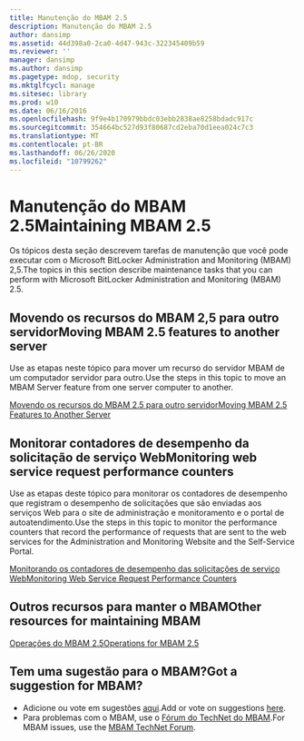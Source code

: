 ```yaml
---
title: Manutenção do MBAM 2.5
description: Manutenção do MBAM 2.5
author: dansimp
ms.assetid: 44d398a0-2ca0-4d47-943c-322345409b59
ms.reviewer: ''
manager: dansimp
ms.author: dansimp
ms.pagetype: mdop, security
ms.mktglfcycl: manage
ms.sitesec: library
ms.prod: w10
ms.date: 06/16/2016
ms.openlocfilehash: 9f9e4b170979bbdc03ebb2838ae8258bdadc917c
ms.sourcegitcommit: 354664bc527d93f80687cd2eba70d1eea024c7c3
ms.translationtype: MT
ms.contentlocale: pt-BR
ms.lasthandoff: 06/26/2020
ms.locfileid: "10799262"
---
```

# <span data-ttu-id="065d5-103">Manutenção do MBAM 2.5</span><span class="sxs-lookup"><span data-stu-id="065d5-103">Maintaining MBAM 2.5</span></span>


<span data-ttu-id="065d5-104">Os tópicos desta seção descrevem tarefas de manutenção que você pode executar com o Microsoft BitLocker Administration and Monitoring (MBAM) 2,5.</span><span class="sxs-lookup"><span data-stu-id="065d5-104">The topics in this section describe maintenance tasks that you can perform with Microsoft BitLocker Administration and Monitoring (MBAM) 2.5.</span></span>

## <span data-ttu-id="065d5-105">Movendo os recursos do MBAM 2,5 para outro servidor</span><span class="sxs-lookup"><span data-stu-id="065d5-105">Moving MBAM 2.5 features to another server</span></span>


<span data-ttu-id="065d5-106">Use as etapas neste tópico para mover um recurso do servidor MBAM de um computador servidor para outro.</span><span class="sxs-lookup"><span data-stu-id="065d5-106">Use the steps in this topic to move an MBAM Server feature from one server computer to another.</span></span>

[<span data-ttu-id="065d5-107">Movendo os recursos do MBAM 2.5 para outro servidor</span><span class="sxs-lookup"><span data-stu-id="065d5-107">Moving MBAM 2.5 Features to Another Server</span></span>](moving-mbam-25-features-to-another-server.md)

## <span data-ttu-id="065d5-108">Monitorar contadores de desempenho da solicitação de serviço Web</span><span class="sxs-lookup"><span data-stu-id="065d5-108">Monitoring web service request performance counters</span></span>


<span data-ttu-id="065d5-109">Use as etapas deste tópico para monitorar os contadores de desempenho que registram o desempenho de solicitações que são enviadas aos serviços Web para o site de administração e monitoramento e o portal de autoatendimento.</span><span class="sxs-lookup"><span data-stu-id="065d5-109">Use the steps in this topic to monitor the performance counters that record the performance of requests that are sent to the web services for the Administration and Monitoring Website and the Self-Service Portal.</span></span>

[<span data-ttu-id="065d5-110">Monitorando os contadores de desempenho das solicitações de serviço Web</span><span class="sxs-lookup"><span data-stu-id="065d5-110">Monitoring Web Service Request Performance Counters</span></span>](monitoring-web-service-request-performance-counters.md)

## <span data-ttu-id="065d5-111">Outros recursos para manter o MBAM</span><span class="sxs-lookup"><span data-stu-id="065d5-111">Other resources for maintaining MBAM</span></span>


[<span data-ttu-id="065d5-112">Operações do MBAM 2.5</span><span class="sxs-lookup"><span data-stu-id="065d5-112">Operations for MBAM 2.5</span></span>](operations-for-mbam-25.md)

## <span data-ttu-id="065d5-113">Tem uma sugestão para o MBAM?</span><span class="sxs-lookup"><span data-stu-id="065d5-113">Got a suggestion for MBAM?</span></span>
- <span data-ttu-id="065d5-114">Adicione ou vote em sugestões [aqui](http://mbam.uservoice.com/forums/268571-microsoft-bitlocker-administration-and-monitoring).</span><span class="sxs-lookup"><span data-stu-id="065d5-114">Add or vote on suggestions [here](http://mbam.uservoice.com/forums/268571-microsoft-bitlocker-administration-and-monitoring).</span></span> 
- <span data-ttu-id="065d5-115">Para problemas com o MBAM, use o [Fórum do TechNet do MBAM](https://social.technet.microsoft.com/Forums/home?forum=mdopmbam).</span><span class="sxs-lookup"><span data-stu-id="065d5-115">For MBAM issues, use the [MBAM TechNet Forum](https://social.technet.microsoft.com/Forums/home?forum=mdopmbam).</span></span>

 

 





